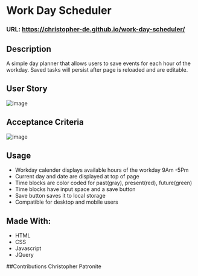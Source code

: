 # Work Day Scheduler

### URL: https://christopher-de.github.io/work-day-scheduler/

## Description
A simple day planner that allows users to save events for each hour of the workday. Saved tasks will persist after page is reloaded and are editable. 

## User Story
![image](https://user-images.githubusercontent.com/84211810/126123932-cc7927d1-76e9-4b26-9cc0-94e57166b2c1.png)

## Acceptance Criteria
![image](https://user-images.githubusercontent.com/84211810/126124146-b9a758e6-c7d4-4e5a-a855-df9aa40baf86.png)

## Usage
- Workday calender displays available hours of the workday 9Am -5Pm
- Current day and date are displayed at top of page 
- Time blocks are color coded for past(gray), present(red), future(green)
- Time blocks have input space and a save button
- Save button saves it to local storage
- Compatible for desktop and mobile users

## Made With:
* HTML
* CSS
* Javascript
* JQuery

##Contributions
Christopher Patronite
